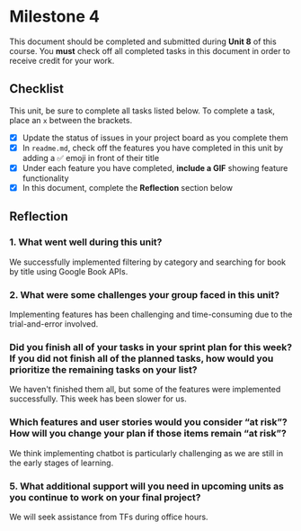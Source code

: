 # Milestone 4

This document should be completed and submitted during **Unit 8** of this course. You **must** check off all completed tasks in this document in order to receive credit for your work.

## Checklist

This unit, be sure to complete all tasks listed below. To complete a task, place an `x` between the brackets.

- [x] Update the status of issues in your project board as you complete them
- [x] In `readme.md`, check off the features you have completed in this unit by adding a ✅ emoji in front of their title
- [x] Under each feature you have completed, **include a GIF** showing feature functionality
- [x] In this document, complete the **Reflection** section below

## Reflection

### 1. What went well during this unit?

We successfully implemented filtering by category and searching for book by title using Google Book APIs.

### 2. What were some challenges your group faced in this unit?

Implementing features has been challenging and time-consuming due to the trial-and-error involved.

### Did you finish all of your tasks in your sprint plan for this week? If you did not finish all of the planned tasks, how would you prioritize the remaining tasks on your list?

We haven't finished them all, but some of the features were implemented successfully. This week has been slower for us.

### Which features and user stories would you consider “at risk”? How will you change your plan if those items remain “at risk”?

We think implementing chatbot is particularly challenging as we are still in the early stages of learning.

### 5. What additional support will you need in upcoming units as you continue to work on your final project?

We will seek assistance from TFs during office hours.
